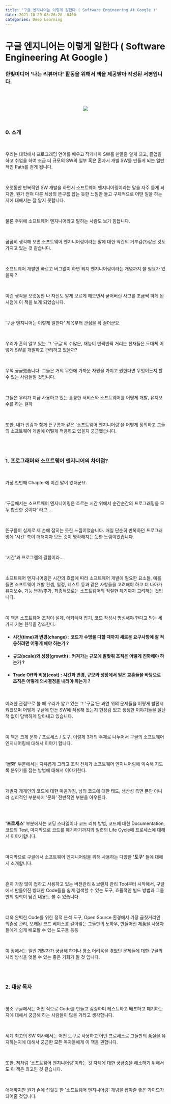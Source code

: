 ```yaml
---
title: "구글 엔지니어는 이렇게 일한다 ( Software Engineering At Google )"
date: 2021-10-29 08:26:28 -0400
categories: Deep Learning
---
```

# 구글 엔지니어는 이렇게 일한다 ( Software Engineering At Google )

### 한빛미디어 '나는 리뷰어다' 활동을 위해서 책을 제공받아 작성된 서평입니다.

<br>
<br>

<p align="center">
  <img src="/assets/Book_Review_Assets/Software_Engineering_At_Google.png">
</p>

<br>

### 0. 소개

<br>

우리는 대학에서 프로그래밍 언어를 배우고 작게나마 SW를 만들줄 알게 되고, 졸업을 하고 취업을 하여 조금 더 규모의 SW의 일부 혹은 혼자서 개별 SW를 만들게 되는 일반적인 Path를 걷게 됩니다.

<br>

오랫동안 반복적인 SW 개발을 하면서 소프트웨어 엔지니어링이라는 말을 자주 듣게 되지만, 뭔가 전혀 다른 세상의 뜬구름 잡는 듯한 느낌만 들고 구체적으로 어떤 일을 하는지에 대해서는 잘 알지 못합니다.

<br>

물론 주위에 소프트웨어 엔지니어라고 말하는 사람도 보기 힘듭니다.

<br>

곰곰히 생각해 보면 소프트웨어 엔지니어링이라는 말에 대한 약간의 거부감(?)같은 것도 가지고 있는 것 같습니다.

<br>

소프트웨어 개발만 빠르고 버그없이 하면 되지 엔지니어링이라는 개념까지 쓸 필요가 있을까 ?

<br>

이런 생각을 오랫동안 나 자신도 알게 모르게 해오면서 굳어버린 사고를 조금씩 하게 된 시점에 이 책을 보게 되었습니다.

<br>

'구글 엔지니어는 이렇게 일한다' 제목부터 관심을 확 끌더군요.

<br>

우리가 흔히 알고 있는 그 '구글'의 수많은, 재능이 반짝반짝 거리는 천재들은 도대체 어떻게 SW를 개발하고 관리하고 있을까?

<br>


무척 궁금했습니다. 그들은 거의 무한에 가까운 자원을 가지고 원한다면 무엇이든지 할 수 있는 사람들일 것입니다.

<br>


그들은 우리가 지금 사용하고 있는 훌륭한 서비스와 소프트웨어를 어떻게 개발, 유지보수를 하는 걸까

<br>


또한, 내가 반감과 함께 뜬구름과 같은 '소프트웨어 엔지니어링'을 어떻게 정의하고 그들의 소프트웨어 개발에 어떻게 적용하고 있을지 궁금했습니다.

<br>
<br>

### 1. 프로그래머와 소프트웨어 엔지니어의 차이점?

<br>

가장 첫번째 Chapter에 이런 말이 있더군요.

<br>

'구글에서는 소프트웨어 엔지니어링은 흐르는 시간 위에서 순간순간의 프로그래밍을 모두 합산한 것이다' 라고...

<br>

뜬구름이 실제로 제 손에 잡히는 듯한 느낌이었습니다. 매일 단순히 반복하던 프로그래밍에 '시간' 축이 더해지자 모든 것이 명확해지는 듯한 느낌이었습니다.

<br>

'시간'과 프로그램의 결합이라... 

<br>

소프트웨어 엔지니어링은 시간의 흐름에 따라 소프트웨어 개발에 필요한 요소들, 예를 들면 소프트웨어 개발 컨셉, 일정, 테스트 등과 같은 사항들을 고려해야 하고
더 나아가 유지보수, 기능 변경/추가, 최종적으로는 소프트웨어의 적절한 폐기까지 고려하는 것입니다.

<br>

 이 책은 소프트웨어 조직이 설계, 아키텍쳐 잡기, 코드 작성시 명심해야 한다고 믿는 세 가지 기본 원칙을 강조한다.
 - #### 시간(time)과 변경(change) : 코드가 수명을 다할 때까지 새로운 요구사항에 잘 적응하려면 어떻게 해야 하는가 ? ####
 - #### 규모(scale)와 성장(growth) : 커져가는 규모에 발맞춰 조직은 어떻게 진화해야 하는가 ? ####
 - #### Trade Off와 비용(cost) : 시간과 변경, 규모와 성장에서 얻은 교훈들을 바탕으로 조직은 어떻게 의사결정을 내려야 하는가 ? ####
 
 <br>
 
 이러한 관점으로 볼 때 우리가 알고 있는 그 '구글'은 과연 위의 문제들을 어떻게 발전시켜왔으며 어떻게 구글에 만든 SW에 적용해 왔는지 현장감 있고 생생한 이야기들을 잘난 척 없이 담백하게 담아내고 있습니다.
 
<br>

이 책은 크게 문화 / 프로세스 / 도구, 이렇게 3개의 주제로 나누어서 구글의 소프트웨어 엔지니어링에 대해서 이야기 합니다.

<br>

**'문화'** 부분에서는 자유롭게 그리고 조직 전체가 소프트웨어 엔지니어링에 익숙해 지도록 분위기를 잡는 방법에 대해서 이야기한다.

<br>

개발자 개개인의 코드에 대한 마음가짐, 남의 코드에 대한 태도, 생산성 측면 뿐만 아니라 심리적인 부분까지 '문화' 전반적인 부분을 아우른다.

<br>
<br>

**'프로세스'** 부분에서는 코딩 스타일이나 코드 리뷰 방법, 코드에 대한 Documentation, 코드의 Test, 마지막으로 코드를 폐기하기까지의 일련의 Life Cycle에 프로세스에 대해서 이야기합니다.

<br>

마지막으로 구글에서 소프트웨어 엔지니어링을 위해 사용하는 다양한 **'도구'** 들에 대해서 소개합니다.

<br>

흔히 가장 많이 접하고 사용하고 있는 버전관리 & 브랜치 관리 Tool부터 시작해서, 구글에서 만들어진 방대한 Code들을 쉽게 검색할 수 있는 도구, 효율적인 빌드 방법과 그들만의 철학이 담긴 내용도 볼 수 있습니다.

<br>

더욱 완벽한 Code를 위한 정적 분석 도구, Open Source 환경에서 가장 골칫거리인 의존성 관리, 오래된 코드 베이스를 갈아엎는 그들만의 노하우, 만들어진 제품을 사용자들에게 쉽게 배포할 수 있는 도구들 등등

<br>

이 장에서는 일반 개발자가 궁금해 하거나 평소 어려움을 겪었던 문제들에 대한 구글의 처리 방식을 엿볼 수 있는 좋은 기회가 될 것 입니다.

<br>
<br>

### 2. 대상 독자

<br>

평소 구글에서는 어떤 식으로 Code를 만들고 검증하며 테스트하고 배포하고 폐기하는지에 대해서 궁금해 하는 사람들이 많을 거라고 생각합니다.

<br>

세계 최고의 SW 회사에서는 어떤 도구로 사용하고 어떤 프로세스로 그들만의 품질을 유지하는지에 대해서 궁금한 모든 독자들에게 이 책을 권합니다.

<br>

또한, 저처럼 '소프트웨어 엔지니어링'이라는 것 자체에 대한 궁금증을 해소하기 위해서도 이 책은 최고인 것 같습니다.

<br>

애매하지만 뭔가 손에 잡힐듯 한 '소프트웨어 엔지니어링' 개념을 잡아줄 좋은 가이드가 되어줄 것입니다.
